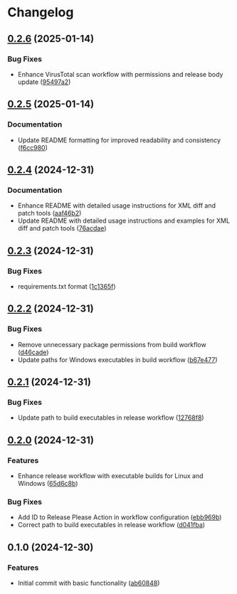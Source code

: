 # Changelog

## [0.2.6](https://github.com/chemodun/x4_xml_diff_and_patch/compare/v0.2.5...v0.2.6) (2025-01-14)


### Bug Fixes

* Enhance VirusTotal scan workflow with permissions and release body update ([95497a2](https://github.com/chemodun/x4_xml_diff_and_patch/commit/95497a28ce0f649e52fc61a86167d9b921c1f8d8))

## [0.2.5](https://github.com/chemodun/x4_xml_diff_and_patch/compare/v0.2.4...v0.2.5) (2025-01-14)


### Documentation

* Update README formatting for improved readability and consistency ([f6cc980](https://github.com/chemodun/x4_xml_diff_and_patch/commit/f6cc98053b20236c9df9c847f293c67e1cfb110b))

## [0.2.4](https://github.com/chemodun/x4_xml_diff_and_patch/compare/v0.2.3...v0.2.4) (2024-12-31)


### Documentation

* Enhance README with detailed usage instructions for XML diff and patch tools ([aaf46b2](https://github.com/chemodun/x4_xml_diff_and_patch/commit/aaf46b2d4f56538df77f7dd5b2eb3c023533ea8e))
* Update README with detailed usage instructions and examples for XML diff and patch tools ([76acdae](https://github.com/chemodun/x4_xml_diff_and_patch/commit/76acdae6f67f6d0cb6d89f9ee9c7f663e06950da))

## [0.2.3](https://github.com/chemodun/x4_xml_diff_and_patch/compare/v0.2.2...v0.2.3) (2024-12-31)


### Bug Fixes

* requirements.txt format ([1c1365f](https://github.com/chemodun/x4_xml_diff_and_patch/commit/1c1365f86437d5218b21188f051d2d2f57bf587a))

## [0.2.2](https://github.com/chemodun/x4_xml_diff_and_patch/compare/v0.2.1...v0.2.2) (2024-12-31)


### Bug Fixes

* Remove unnecessary package permissions from build workflow ([d46cade](https://github.com/chemodun/x4_xml_diff_and_patch/commit/d46cade9ecf78cdfa3cd0429f8ffd43caf135db8))
* Update paths for Windows executables in build workflow ([b67e477](https://github.com/chemodun/x4_xml_diff_and_patch/commit/b67e47712ada2f604a8a72d71f9afdf2c0aa3228))

## [0.2.1](https://github.com/chemodun/x4_xml_diff_and_patch/compare/v0.2.0...v0.2.1) (2024-12-31)


### Bug Fixes

* Update path to build executables in release workflow ([12768f8](https://github.com/chemodun/x4_xml_diff_and_patch/commit/12768f8459b23eebc22ab963245622545d7bb85a))

## [0.2.0](https://github.com/chemodun/x4_xml_diff_and_patch/compare/v0.1.0...v0.2.0) (2024-12-31)


### Features

* Enhance release workflow with executable builds for Linux and Windows ([65d6c8b](https://github.com/chemodun/x4_xml_diff_and_patch/commit/65d6c8b2141dd43c42977ab7e0a2255beec690a9))


### Bug Fixes

* Add ID to Release Please Action in workflow configuration ([ebb969b](https://github.com/chemodun/x4_xml_diff_and_patch/commit/ebb969b71d77a50324af45efc7daef8f49b66460))
* Correct path to build executables in release workflow ([d041fba](https://github.com/chemodun/x4_xml_diff_and_patch/commit/d041fba342fc0f8d71568ba5cc0a4d5eec1b9043))

## 0.1.0 (2024-12-30)


### Features

* Initial commit with basic functionality ([ab60848](https://github.com/chemodun/x4_xml_diff_and_patch/commit/ab608483e6999cd86d973ed5e720ede384027862))
